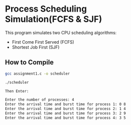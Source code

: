 # Process Scheduling Simulation(FCFS & SJF)

This program simulates two CPU scheduling algorithms:
- First Come First Served (FCFS)
- Shortest Job First (SJF)


## How to Compile
```bash
gcc assignment1.c -o scheduler

./scheduler

Then Enter:

Enter the number of processes: 4
Enter the arrival time and burst time for process 1: 0 8
Enter the arrival time and burst time for process 2: 1 4
Enter the arrival time and burst time for process 3: 2 9
Enter the arrival time and burst time for process 4: 3 5




